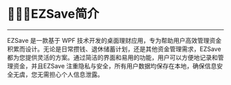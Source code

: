 # 💁🏼‍♂EZSave简介

---

EZSave 是一款基于 WPF 技术开发的桌面理财应用，专为帮助用户高效管理资金积累而设计。无论是日常攒钱、退休储蓄计划，还是其他资金管理需求，EZSave 都为您提供灵活的方案。通过简洁的界面和易用的功能，用户可以方便地记录和管理资金，并且EZSave 注重隐私与安全，所有用户数据均保存在本地，确保信息安全无虞，您无需担心个人信息泄露。
